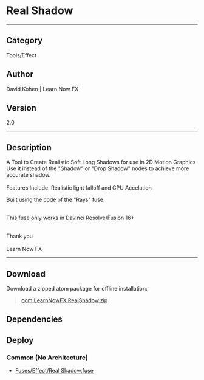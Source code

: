 # Real Shadow
___

## Category
Tools/Effect

## Author
David Kohen | Learn Now FX

## Version
2.0

___

## Description
A Tool to Create Realistic Soft Long Shadows for use in 2D Motion Graphics
<br>Use it instead of the "Shadow" or "Drop Shadow" nodes to achieve more accurate shadow.</br>
<br>Features Include: Realistic light falloff and GPU Accelation</br>

<p> Built using the code of the "Rays" fuse.</p>
<br>This fuse only works in Davinci Resolve/Fusion 16+</br>


<p></p>
<br>Thank you</br>
<br>Learn Now FX</br>

___

## Download

Download a zipped atom package for offline installation:
> [com.LearnNowFX.RealShadow.zip](https://gitlab.com/WeSuckLess/Reactor/-/archive/master/Reactor-master.zip?path=Atoms/com.LearnNowFX.RealShadow)  

## Dependencies

## Deploy

### Common (No Architecture)

<ul>
<li><a href="https://gitlab.com/WeSuckLess/Reactor/-/blob/master/Atoms/com.LearnNowFX.RealShadow/Fuses/Effect/Real Shadow.fuse?ref_type=heads">Fuses/Effect/Real Shadow.fuse</a></li>
</ul>
